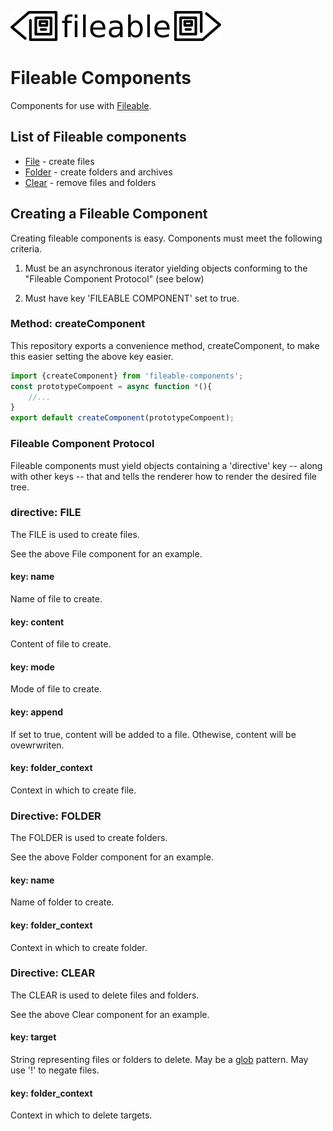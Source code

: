 ![fileable logo](./static/docs/logo.png)

# Fileable Components

Components for use with [Fileable](https://github.com/johnhenry/fileable).

## List of Fileable components

- [File](https://github.com/johnhenry/fileable-component-file) - create files
- [Folder](https://github.com/johnhenry/fileable-component-folder) - create folders and archives
- [Clear](https://github.com/johnhenry/fileable-component-clear) - remove files and folders

## Creating a Fileable Component

Creating fileable components is easy. Components must meet the following criteria.

1. Must be an asynchronous iterator yielding objects conforming to the "Fileable Component Protocol" (see below)

2. Must have key 'FILEABLE COMPONENT' set to true.

### Method: createComponent

This repository exports a convenience method, createComponent, to make this easier setting the above key easier.

```javascript
import {createComponent} from 'fileable-components';
const prototypeCompoent = async function *(){
    //...
}
export default createComponent(prototypeCompoent);
```

### Fileable Component Protocol

Fileable components must yield objects containing a 'directive' key -- along with other keys -- that and tells the renderer how to render the desired file tree.

### directive: FILE

The FILE is used to create files.

See the above File component for an example.

#### key: name

Name of file to create.

#### key: content

Content of file to create.

#### key: mode

Mode of file to create.

#### key: append

If set to true, content will be added to a file. Othewise, content will be ovewrwriten.

#### key: folder_context

Context in which to create file.

### Directive: FOLDER

The FOLDER is used to create folders.

See the above Folder component for an example.

#### key: name

Name of folder to create.

#### key: folder_context

Context in which to create folder.

### Directive: CLEAR

The CLEAR is used to delete files and folders.

See the above Clear component for an example.

#### key: target

String representing files or folders to delete.
May be a [glob](https://github.com/isaacs/node-glob) pattern.
May use '!' to negate files.

#### key: folder_context

Context in which to delete targets.
